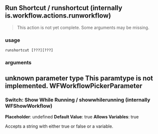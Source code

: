 
## Run Shortcut / runshortcut (internally is.workflow.actions.runworkflow)

> This action is not yet complete. Some arguments may be missing.

### usage
`runshortcut [???][???]`

### arguments
unknown parameter type This paramtype is not implemented. WFWorkflowPickerParameter
---
### Switch: Show While Running / showwhilerunning (internally WFShowWorkflow)
**Placeholder**: undefined
**Default Value**: true
**Allows Variables**: true


Accepts a string with either true or false
or a variable.
